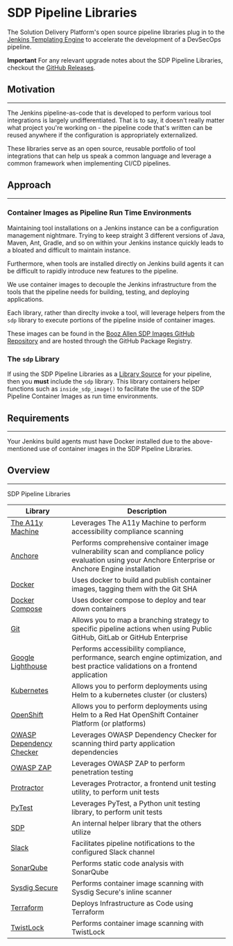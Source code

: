 # SDP Pipeline Libraries

The Solution Delivery Platform's open source pipeline libraries plug in to the [Jenkins Templating Engine](https://boozallen.github.io/sdp-docs/jte/2.2.2/index.html) to accelerate the development of a DevSecOps pipeline. 

**Important** For any relevant upgrade notes about the SDP Pipeline Libraries, checkout the [GitHub Releases](https://github.com/boozallen/sdp-libraries/releases).

## Motivation
---

The Jenkins pipeline-as-code that is developed to perform various tool integrations is largely undifferentiated.  That is to say, it doesn't really matter what project you're working on - the pipeline code that's written can be reused anywhere if the configuration is appropriately externalized.  

These libraries serve as an open source, reusable portfolio of tool integrations that can help us speak a common language and leverage a common framework when implementing CI/CD pipelines. 

## Approach
---

### Container Images as Pipeline Run Time Environments

Maintaining tool installations on a Jenkins instance can be a configuration management nightmare.  Trying to keep straight 3 different versions of Java, Maven, Ant, Gradle, and so on within your Jenkins instance quickly leads to a bloated and difficult to maintain instance. 

Furthermore, when tools are installed directly on Jenkins build agents it can be difficult to rapidly introduce new features to the pipeline. 

We use container images to decouple the Jenkins infrastructure from the tools that the pipeline needs for building, testing, and deploying applications. 

Each library, rather than direclty invoke a tool, will leverage helpers from the ``sdp`` library to execute portions of the pipeline inside of container images. 

These images can be found in the [Booz Allen SDP Images GitHub Repository](https://github.com/boozallen/sdp-images) and are hosted through the GitHub Package Registry. 

### The ``sdp`` Library

If using the SDP Pipeline Libraries as a [Library Source](https://boozallen.github.io/sdp-docs/jte/2.2.2/library-development/library_sources/library_sources.html) for your pipeline, then you **must** include the ``sdp`` library.  This library containers helper functions such as ``inside_sdp_image()`` to facilitate the use of the SDP Pipeline Container Images as run time environments. 

## Requirements
---

Your Jenkins build agents must have Docker installed due to the above-mentioned use of container images in the SDP Pipeline Libraries. 

## Overview
---

SDP Pipeline Libraries

| Library | Description |
| ----------- | ----------- |
| [The A11y Machine](./libraries/a11y/) | Leverages The A11y Machine to perform accessibility compliance scanning |
| [Anchore](./libraries/anchore/) | Performs comprehensive container image vulnerability scan and compliance policy evaluation using your Anchore Enterprise or Anchore Engine installation |
| [Docker](./libraries/docker/) | Uses docker to build and publish container images, tagging them with the Git SHA |
| [Docker Compose](./libraries/docker_compose/) | Uses docker compose to deploy and tear down containers |
| [Git](./libraries/git/) | Allows you to map a branching strategy to specific pipeline actions when using Public GitHub, GitLab or GitHub Enterprise |
| [Google Lighthouse](./libraries/google_lighthouse/) | Performs accessibility compliance, performance, search engine optimization, and best practice validations on a frontend application |
| [Kubernetes](./libraries/kubernetes/) | Allows you to perform deployments using Helm to a kubernetes cluster (or clusters) |
| [OpenShift](./libraries/openshift/) | Allows you to perform deployments using Helm to a Red Hat OpenShift Container Platform (or platforms)  |
| [OWASP Dependency Checker](./libraries/owasp_dep_check/) | Leverages OWASP Dependency Checker for scanning third party application dependencies |
| [OWASP ZAP](./libraries/owasp_zap/) | Leverages OWASP ZAP to perform penetration testing  |
| [Protractor](./libraries/protractor/) | Leverages Protractor, a frontend unit testing utility, to perform unit tests |
| [PyTest](./libraries/pytest/) | Leverages PyTest, a Python unit testing library, to perform unit tests |
| [SDP](./libraries/sdp/) | An internal helper library that the others utilize |
| [Slack](./libraries/slack/) | Facilitates pipeline notifications to the configured Slack channel |
| [SonarQube](./libraries/sonarqube/) | Performs static code analysis with SonarQube |
| [Sysdig Secure](./libraries/sysdig_secure/) | Performs container image scanning with Sysdig Secure's inline scanner |
| [Terraform](./libraries/terraform/) | Deploys Infrastructure as Code using Terraform |
| [TwistLock](./libraries/twistlock/) | Performs container image scanning with TwistLock |